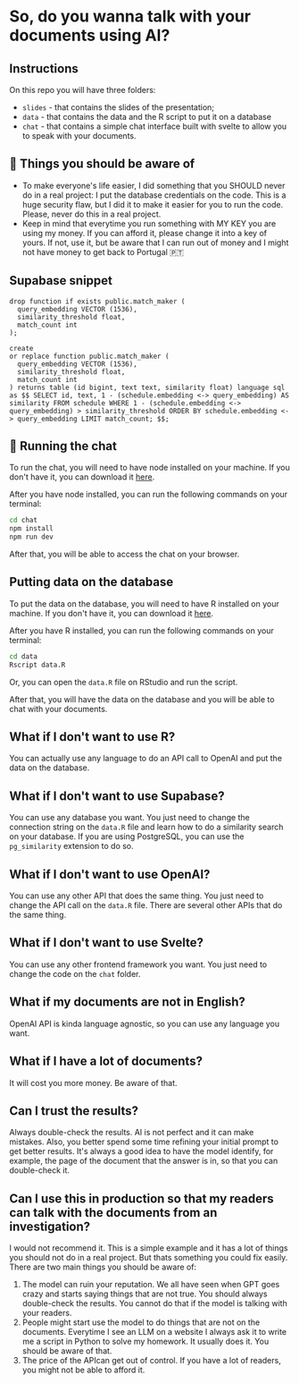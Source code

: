 # So, do you wanna talk with your documents using AI?

## Instructions

On this repo you will have three folders:
 - `slides` - that contains the slides of the presentation;
 - `data` - that contains the data and the R script to put it on a database
 - `chat` - that contains a simple chat interface built with svelte to allow you to speak with your documents.


## 🚧 Things you should be aware of

- To make everyone's life easier, I did something that you SHOULD never do in a real project: I put the database credentials on the code. This is a huge security flaw, but I did it to make it easier for you to run the code. Please, never do this in a real project.
- Keep in mind that everytime you run something with MY KEY you are using my money. If you can afford it, please change it into a key of yours. If not, use it, but be aware that I can run out of money and I might not have money to get back to Portugal 🇵🇹

## Supabase snippet
```
drop function if exists public.match_maker (
  query_embedding VECTOR (1536),
  similarity_threshold float,
  match_count int
);

create
or replace function public.match_maker (
  query_embedding VECTOR (1536),
  similarity_threshold float,
  match_count int
) returns table (id bigint, text text, similarity float) language sql as $$ SELECT id, text, 1 - (schedule.embedding <-> query_embedding) AS similarity FROM schedule WHERE 1 - (schedule.embedding <-> query_embedding) > similarity_threshold ORDER BY schedule.embedding <-> query_embedding LIMIT match_count; $$;
```

## 🚀 Running the chat

To run the chat, you will need to have node installed on your machine. If you don't have it, you can download it [here](https://nodejs.org/en/).

After you have node installed, you can run the following commands on your terminal:

```bash
cd chat
npm install
npm run dev
```

After that, you will be able to access the chat on your browser.

## Putting data on the database

To put the data on the database, you will need to have R installed on your machine. If you don't have it, you can download it [here](https://www.r-project.org/).

After you have R installed, you can run the following commands on your terminal:

```bash
cd data
Rscript data.R
```

Or, you can open the `data.R` file on RStudio and run the script.

After that, you will have the data on the database and you will be able to chat with your documents.

## What if I don't want to use R?

You can actually use any language to do an API call to OpenAI and put the data on the database.

## What if I don't want to use Supabase?

You can use any database you want. You just need to change the connection string on the `data.R` file and learn how to do a similarity search on your database. If you are using PostgreSQL, you can use the `pg_similarity` extension to do so.

## What if I don't want to use OpenAI?

You can use any other API that does the same thing. You just need to change the API call on the `data.R` file. There are several other APIs that do the same thing.

## What if I don't want to use Svelte?

You can use any other frontend framework you want. You just need to change the code on the `chat` folder.

## What if my documents are not in English?

OpenAI API is kinda language agnostic, so you can use any language you want.

## What if I have a lot of documents?

It will cost you more money. Be aware of that.

## Can I trust the results?
Always double-check the results. AI is not perfect and it can make mistakes. Also, you better spend some time refining your initial prompt to get better results. It's always a good idea to have the model identify, for example, the page of the document that the answer is in, so that you can double-check it.

## Can I use this in production so that my readers can talk with the documents from an investigation?

I would not recommend it. This is a simple example and it has a lot of things you should not do in a real project. But thats something you could fix easily. There are two main things you should be aware of:
1. The model can ruin your reputation. We all have seen when GPT goes crazy and starts saying things that are not true. You should always double-check the results. You cannot do that if the model is talking with your readers.
2. People might start use the model to do things that are not on the documents. Everytime I see an LLM on a website I always ask it to write me a script in Python to solve my homework. It usually does it. You should be aware of that.
3. The price of the APIcan get out of control. If you have a lot of readers, you might not be able to afford it.

